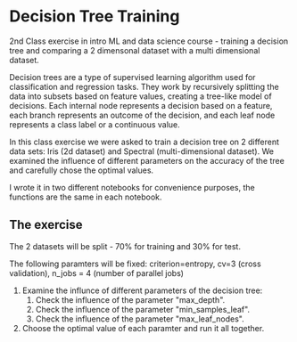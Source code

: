 # Decision Tree Training
2nd Class exercise in intro ML and data science course - training a decision tree and comparing a 2 dimensonal dataset with a multi dimensional dataset.

Decision trees are a type of supervised learning algorithm used for classification and regression tasks. They work by recursively splitting the data into subsets based on feature values, creating a tree-like model of decisions. Each internal node represents a decision based on a feature, each branch represents an outcome of the decision, and each leaf node represents a class label or a continuous value.

In this class exercise we were asked to train a decision tree on 2 different data sets: Iris (2d dataset) and Spectral (multi-dimensional dataset).
We examined the influence of different parameters on the accuracy of the tree and carefully chose the optimal values.

I wrote it in two different notebooks for convenience purposes, the functions are the same in each notebook. 

## The exercise

The 2 datasets will be split - 70% for training and 30% for test.

The following paramters will be fixed: criterion=entropy, cv=3 (cross validation), n_jobs = 4 (number of parallel jobs)

1. Examine the influnce of different parameters of the decision tree: 
    1. Check the influence of the parameter "max_depth".
    2. Check the influence of the parameter "min_samples_leaf".
    3. Check the influence of the parameter "max_leaf_nodes".
2. Choose the optimal value of each paramter and run it all together.
